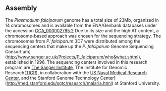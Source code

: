 Assembly
--------

The *Plasmodium falciparum* genome has a total size of 23Mb, organized in 14 chromosomes
and is available from the ENA/Genbank databases under the accession
[GCA_000002765.2](http://www.ebi.ac.uk/ena/data/view/GCA_000002765.2)
Due to its size and the high AT content, a chromosome-based approach was
chosen for the sequencing strategy. The chromosomes from *P. falciparum* 3D7 were distributed
among the sequencing centers that make up the *P. falciparum* Genome Sequencing
Consortium](http://www.sanger.ac.uk/Projects/P_falciparum/who&what.shtml),
established in 1996. The sequencing centers involved in this research
program are [The Sanger Institute](http://www.sanger.ac.uk/Projects/P_falciparum/), 
The Institute for Genomic Research([TIGR](http://www.tigr.org/tdb/e2k1/pfa1/)),
in collaboration with the [US Naval Medical Research Center](http://www.nmrc.navy.mil/), 
and the Stanford Genome Technology Center](http://med.stanford.edu/sgtc/research/malaria.html)
at Stanford University.
